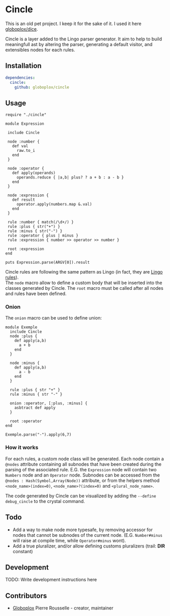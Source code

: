 # Cincle

This is an old pet project. I keep it for the sake of it. 
I used it here [globoplox/dice](https://github.com/Globoplox/dice/tree/master).

Cincle is a layer added to the Lingo parser generator.
It aim to help to build meaningfull ast by altering the parser, generating a default visitor, and extensibles nodes for each rules.

## Installation

```yml
dependencies:
  cincle:
    github: globoplox/cincle
```

## Usage

```crystal
require "./cincle"

module Expression

 include Cincle

 node :number {
   def val
     raw.to_i
   end
 }

 node :operator {
   def apply(operands)
     operands.reduce { |a,b| plus? ? a + b : a - b }
   end
 }

 node :expression {
   def result
     operator.apply(numbers.map &.val)
   end
 }

 rule :number { match(/\d+/) }
 rule :plus { str("+") }
 rule :minus { str("-") }
 rule :operator { plus | minus }
 rule :expression { number >> operator >> number }

 root :expression
end

puts Expression.parse(ARGV[0]).result

```

Cincle rules are following the same pattern as Lingo (in fact, they are [Lingo rules](https://github.com/rmosolgo/lingo)).  
The `node` macro allow to define a custom body that will be inserted into the classes generated by Cincle.
The `root` macro must be called after all nodes and rules have been defined.

### Onion

The `onion` macro can be used to define union:
```crsytal
module Exemple
  include Cincle
  node :plus {
    def apply(a,b)
      a + b
    end
  }

  node :minus {
    def apply(a,b)
      a - b
    end
  }

  rule :plus { str "+" }
  rule :minus { str "-" }

  onion :operator, [:plus, :minus] {
    asbtract def apply
  }

  root :operator
end

Exemple.parse("-").apply(6,7)
```

### How it works

For each rules, a custom node class will be generated. Each node contain a `@nodes` attribute containing all subnodes that have been created during the parsing of the associated rule.
E.G. the `Expression` node will contain two `Numbers` node and an `Operator` node. Subnodes can be accessed from the `@nodes : Hash(Symbol,Array(Node))` attribute, or from the helpers method `<node_name>(index=0)`, `<node_name>?(index=0)` and `<plural_node_name>`.

The code generated by Cincle can be visualized by adding the `--define debug_cincle` to the crystal command.

## Todo

* Add a way to make node more typesafe, by removing accessor for nodes that cannot be subnodes of the current node. (E.G. `Number#minus` will raise at compile time, while `Operator#minus` wont).
* Add a true pluralizer, and/or allow defining customs pluralizers (trail: __DIR__ constant)

## Development

TODO: Write development instructions here

## Contributors

- [Globoplox](https://github.com/globoplox) Pierre Rousselle - creator, maintainer
